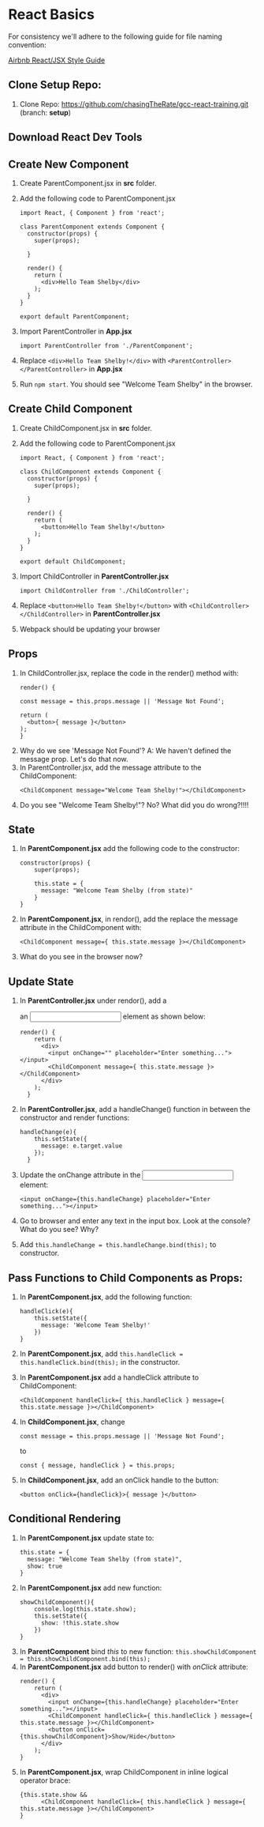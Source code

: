 # React Basics

For consistency we'll adhere to the following guide for file naming convention:

[Airbnb React/JSX Style Guide](https://github.com/airbnb/javascript/tree/master/react#naming)

## Clone Setup Repo:

1. Clone Repo: https://github.com/chasingTheRate/gcc-react-training.git (branch: **setup**)

## Download React Dev Tools

## Create New Component

1.  Create ParentComponent.jsx in **src** folder.
2.  Add the following code to ParentComponent.jsx
    ```
    import React, { Component } from 'react';

    class ParentComponent extends Component {
      constructor(props) {
        super(props);

      }

      render() {
        return (
          <div>Hello Team Shelby</div>
        );
      }
    }

    export default ParentComponent;
    ```
3.  Import ParentController in **App.jsx**

    ```
    import ParentController from './ParentComponent';
    ```
4.  Replace ```<div>Hello Team Shelby!</div>``` with ```<ParentController></ParentController>``` in **App.jsx**
5.  Run ```npm start```.  You should see "Welcome Team Shelby" in the browser.

## Create Child Component

1.  Create ChildComponent.jsx in **src** folder.
2.  Add the following code to ParentComponent.jsx
    ```
    import React, { Component } from 'react';

    class ChildComponent extends Component {
      constructor(props) {
        super(props);

      }

      render() {
        return (
          <button>Hello Team Shelby!</button>
        );
      }
    }

    export default ChildComponent;
    ```
3.  Import ChildController in **ParentController.jsx**

    ```
    import ChildController from './ChildController';
    ```
4.  Replace ```<button>Hello Team Shelby!</button>``` with ```<ChildController></ChildController>``` in **ParentController.jsx**
5.  Webpack should be updating your browser

## Props

1.  In ChildController.jsx, replace the code in the render() method with:
    ```
    render() {

    const message = this.props.message || 'Message Not Found';

    return (
      <button>{ message }</button>
    );
    }
    ```
2.  Why do we see 'Message Not Found'?  A: We haven't defined the message prop.  Let's do that now.
3.  In ParentController.jsx, add the message attribute to the ChildComponent:
    ```
    <ChildComponent message="Welcome Team Shelby!"></ChildComponent>
    ```
4.  Do you see "Welcome Team Shelby!"?  No?  What did you do wrong?!!!!

## State

1.  In **ParentComponent.jsx** add the following code to the constructor:
    ```
    constructor(props) {
        super(props);

        this.state = {
          message: "Welcome Team Shelby (from state)"
        }
    }
    ```
2.  In **ParentComponent.jsx**, in rendor(), add the replace the message attribute in the ChildComponent with:
    ```
    <ChildComponent message={ this.state.message }></ChildComponent>
    ```
3. What do you see in the browser now?

## Update State

1.  In **ParentController.jsx** under rendor(), add a <div> an <input> element as shown below:
    ```
    render() {
        return (
          <div>
            <input onChange="" placeholder="Enter something..."></input>
            <ChildComponent message={ this.state.message }></ChildComponent>
          </div>
        );
      }
    ```
2.  In **ParentController.jsx**, add a handleChange() function in between the constructor and render functions:

    ```
    handleChange(e){
        this.setState({
          message: e.target.value
        });
      }
    ```
3. Update the onChange attribute in the <input> element:
    ```
    <input onChange={this.handleChange} placeholder="Enter something..."></input>
    ```
4. Go to browser and enter any text in the input box.  Look at the console?  What do you see?  Why?
5.  Add ```this.handleChange = this.handleChange.bind(this);``` to constructor.

## Pass Functions to Child Components as Props:

1.  In **ParentComponent.jsx**, add the following function:
    ```
    handleClick(e){
        this.setState({
          message: 'Welcome Team Shelby!'
        })
    }
    ```
2.  In **ParentComponent.jsx**, add `this.handleClick = this.handleClick.bind(this);` in the constructor.
3.  In **ParentComponent.jsx** add a handleClick attribute to ChildComponent:

    ```
    <ChildComponent handleClick={ this.handleClick } message={ this.state.message }></ChildComponent>
    ```
4.  In **ChildComponent.jsx**, change

    ```
    const message = this.props.message || 'Message Not Found';
    ```
    to
    ```
    const { message, handleClick } = this.props;
    ```
5.  In **ChildComponent.jsx**, add an onClick handle to the button:
    ```
    <button onClick={handleClick}>{ message }</button>
    ```

## Conditional Rendering

1.  In **ParentComponent.jsx** update state to:
    ```
    this.state = {
      message: "Welcome Team Shelby (from state)",
      show: true
    }
    ```
2.  In **ParentComponent.jsx** add new function:
    ```
    showChildComponent(){
        console.log(this.state.show);
        this.setState({
          show: !this.state.show
        })
    }
    ```
3.  In **ParentComponent** bind _this_ to new function: `this.showChildComponent = this.showChildComponent.bind(this);`
4.  In **ParentComponent.jsx** add button to render() with _onClick_ attribute:
    ```
    render() {
        return (
          <div>
            <input onChange={this.handleChange} placeholder="Enter something..."></input>
            <ChildComponent handleClick={ this.handleClick } message={ this.state.message }></ChildComponent>
            <button onClick={this.showChildComponent}>Show/Hide</button>
          </div>
        );
    }
    ```
5.  In **ParentComponent.jsx**, wrap ChildComponent in inline logical operator brace:
    ```
    {this.state.show &&
          <ChildComponent handleClick={ this.handleClick } message={ this.state.message }></ChildComponent>
    }
    ```
    



    
    
  
